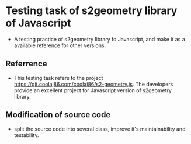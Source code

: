 # Testing task of s2geometry library of Javascript
- A testing practice of s2geometry library fo Javascript, and make it as a available reference for other versions.


## Referrence

- This testing task refers to the project https://git.coolaj86.com/coolaj86/s2-geometry.js. The developers provide an excellent project for Javascript version of s2geometry library.  

## Modification of source code

- split the source code into several class, improve it's maintainability and testability.


<!-- ## Installation

### Prerequisites

- Git https://github.com/git-guides/install-git
- Dart https://dart.dev/get-dart
- Testing tool on Dart: 
<br>
```sh
dart pub add test --dev
```
<br>

### Steps

Clone the repository:<br>
    
- Open CMD or PowerShell and type the command below:<br><br>
```sh
git clone https://github.com/h102136/s2geometry_dart_testing

cd s2geometry_dart_testing
```
<br>

- The path setting of the program located is completed.
    
## Usage

Run the example:<br><br>

- Type the command below on the current path:
<br>
```sh
cd example
```
<br>

- Run the example:
```sh
dart run s2geometry_example.dart
```
<br>


## Tests

### Running Tests

- Type the command below on the current path:
<br>
```sh
cd ../test
```
<br>

- Run the test:
```sh
dart test
```
<br> -->

